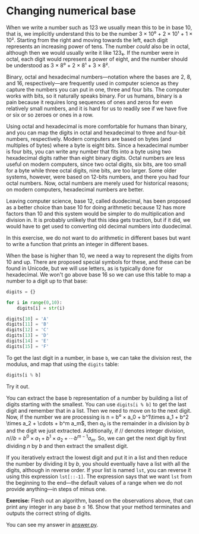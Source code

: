 # Changing numerical base

When we write a number such as 123 we usually mean this to be in base 10, that is, we implicitly understand this to be the number 3 × 10⁰ + 2 × 10¹ + 1 × 10². Starting from the right and moving towards the left, each digit represents an increasing power of tens. The number *could* also be in octal, although then we would usually write it like 123₈. If the number were in octal, each digit would represent a power of eight, and the number should be understood as 3 × 8⁰ + 2 × 8¹ + 3 × 8².

Binary, octal and hexadecimal numbers—notation where the bases are 2, 8, and 16, respectively—are frequently used in computer science as they capture the numbers you can put in one, three and four bits. The computer works with bits, so it naturally speaks binary. For us humans, binary is a pain because it requires long sequences of ones and zeros for even relatively small numbers, and it is hard for us to readily see if we have five or six or so zeroes or ones in a row.

Using octal and hexadecimal is more comfortable for humans than binary, and you can map the digits in octal and hexadecimal to three and four-bit numbers, respectively. Modern computers are based on bytes (and multiples of bytes) where a byte is eight bits. Since a hexadecimal number is four bits, you can write any number that fits into a byte using two hexadecimal digits rather than eight binary digits. Octal numbers are less useful on modern computers, since two octal digits, six bits, are too small for a byte while three octal digits, nine bits, are too larger. Some older systems, however, were based on 12-bits numbers, and there you had four octal numbers. Now, octal numbers are merely used for historical reasons; on modern computers, hexadecimal numbers are better.

Leaving computer science, base 12, called duodecimal, has been proposed as a better choice than base 10 for doing arithmetic because 12 has more factors than 10 and this system would be simpler to do multiplication and division in. It is probably unlikely that this idea gets traction, but if it did, we would have to get used to converting old decimal numbers into duodecimal.

In this exercise, we do not want to do arithmetic in different bases but want to write a function that prints an integer in different bases.

When the base is higher than 10, we need a way to represent the digits from 10 and up. There are proposed special symbols for these, and these can be found in Unicode, but we will use letters, as is typically done for hexadecimal. We won't go above base 16 so we can use this table to map a number to a digit up to that base:

```python
digits = {}

for i in range(0,10):
    digits[i] = str(i)

digits[10] = 'A'
digits[11] = 'B'
digits[12] = 'C'
digits[13] = 'D'
digits[14] = 'E'
digits[15] = 'F'
```

To get the last digit in a number, in base `b`, we can take the division rest, the modulus, and map that using the `digits` table:

```python
digits[i % b]
```

Try it out.

You can extract the base b representation of a number by building a list of digits starting with the smallest. You can use `digits[i % b]` to get the last digit and remember that in a list. Then we need to move on to the next digit. Now, if the number we are processing is n = b⁰ × a_0 + b^1\times a_1 + b^2 \times a_2 + \cdots + b^m a_m$, then $a_0$ is the remainder in a division by $b$ and the digit we just extracted. Additionally, if $//$ denotes integer division, $n//b=b^0\times a_1 + b^1 \times a_2 + \cdots b^{m-1}a_m$. So, we can get the next digit by first dividing $n$ by $b$ and then extract the smallest digit.

If you iteratively extract the lowest digit and put it in a list and then reduce the number by dividing it by $b$, you should eventually have a list with all the digits, although in reverse order. If your list is named `lst`, you can reverse it using this expression `lst[::-1]`. The expression says that we want `lst` from the beginning to the end—the default values of a range when we do not provide anything—in steps of minus one.

**Exercise:** Flesh out an algorithm, based on the observations above, that can print any integer in any base $b\le 16$. Show that your method terminates and outputs the correct string of digits.

You can see my answer in [answer.py](answer.py).
